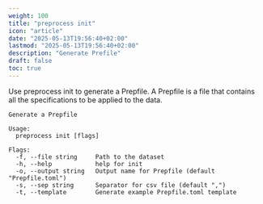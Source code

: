 ```yaml
---
weight: 100
title: "preprocess init"
icon: "article"
date: "2025-05-13T19:56:40+02:00"
lastmod: "2025-05-13T19:56:40+02:00"
description: "Generate Prefile"
draft: false
toc: true
---
```


Use preprocess init to generate a Prepfile. A Prepfile is a file that contains all the specifications to be applied to the data. 


```
Generate a Prepfile

Usage:
  preprocess init [flags]

Flags:
  -f, --file string     Path to the dataset
  -h, --help            help for init
  -o, --output string   Output name for Prepfile (default "Prepfile.toml")
  -s, --sep string      Separator for csv file (default ",")
  -t, --template        Generate example Prepfile.toml template
```